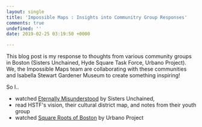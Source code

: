 ```yaml
---
layout: single
title: 'Impossible Maps : Insights into Communitry Group Responses'
comments: true
undefined: ''
date: 2019-02-25 03:19:50 +0000

---
```

This blog post is my response to thoughts from various community groups in Boston (Sisters Unchained, Hyde Square Task Force, Urbano Project). We, the Impossible Maps team are collaborating with these communities and Isabella Stewart Gardener Museum to create something inspiring!

So I..

* watched [Eternally Misunderstood](https://drive.google.com/file/d/1ah_BUQ5oyiAI-zwAJMh3CyBF2X0L8JQs/view) by Sisters Unchained, 
* read HSTF's vision, their cultural district map, and notes from their youth group
* watched [Square Roots of Boston](http://urbanoproject.org/square-roots-of-boston) by Urbano Project